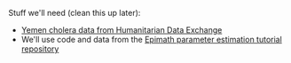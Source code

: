 

Stuff we'll need (clean this up later):
- [Yemen cholera data from Humanitarian Data Exchange](https://data.humdata.org/dataset/yemen-cholera-outbreak-daily-epidemiology-update/resource/06f74fb8-9194-476d-8d35-343f951c90f6)
- We'll use code and data from the [Epimath parameter estimation tutorial repository](https://github.com/epimath/param-estimation-SIR)
